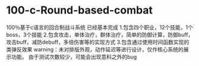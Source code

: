 # 100-c-Round-based-combat
100％基于c语言的回合制战斗系统
已经基本完成
1.包含四个职业，12个技能，1个boss，3个技能
2.包含攻击，单体治疗，群体治疗，简单的防御计算，防御buff，攻击buff，减防debuff，多倍伤害等的实现方式
3.包含通过使用时间函数实现的类弹反效果
warning：未对排版外观，动作延迟等进行设计，仅作核心系统的展示功能。
  由于测试次数较少，可能会出现意料之外的bug

